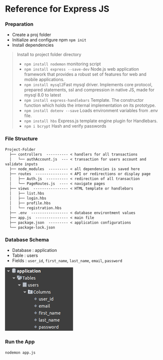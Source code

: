 # Reference for Express JS

### Preparation

- Create a proj folder
- Initialize and configure npm `npm init`
- Install dependencies

> Install to project folder directory
> - `npm install nodemon` monitoring script
> - `npm install express --save-dev` Node.js web application framework that provides a robust set of features for web and mobile applications.
> - `npm install mysql2`Fast mysql driver. Implements core protocol, prepared statements, ssl and compression in native JS, made for mysql 8.0 to latest
> - `npm install express-handlebars` Template. The constructor function which holds the internal implementation on its prototype.
> - `npm install dotenv --save` Loads environment variables from .env file.
> - `npm install hbs` Express.js template engine plugin for Handlebars.
> - `npm i bcrypt` Hash and verify passwords 


### File Structure
```
Project-Folder
  ├── controllers  ---------- < handlers for all transactions
  │   └── authAccount.js  --- < transaction for users account and validate inputs
  ├── node_modules  --------- < all dependencies is saved here
  ├── routes  --------------- < API or redirections or display page 
  │   ├── Auth.js  ---------- < redirection of all transaction
  │   └── PageRoutes.js  ---- < navigate pages
  ├── views  ---------------- < HTML template or handlebars 
  │   ├── list.hbs
  │   ├── login.hbs
  │   ├── profile.hbs
  │   └── registration.hbs
  ├── .env  ----------------- < database environtment values
  ├── app.js  --------------- < main file
  ├── package.json  --------- < application configurations
  └── package-lock.json
```
### Database Schema

- Database : application
- Table    : users
- Fields   : `user_id`, `first_name`, `last_name`, `email`, `password`

![Schema](database.png)




### Run the App
`nodemon app.js`
